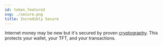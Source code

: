 ```yaml
---
id: token_feature2
svg: ./secure.png
title: Incredibly Secure
---
```


Internet money may be new but it's secured by proven [cryptography](). This protects your wallet, your TFT, and your transactions.